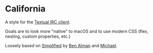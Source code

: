 # California

A style for the [Textual IRC client](https://www.codeux.com/textual/).

Goals are to look more "native" to macOS and to use modern CSS (flex, nesting,
custom properties, etc.)

Loosely based on [Simplified](https://benalman.com/projects/simplified-style/)
by [Ben Alman](https://github.com/cowboy) and
[Michael](https://github.com/emsquared).

